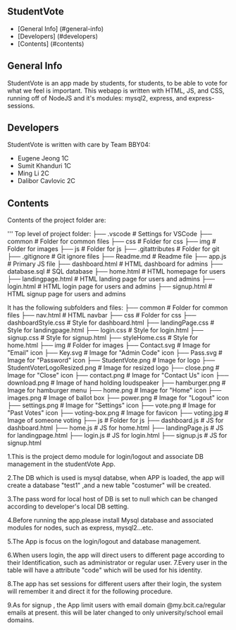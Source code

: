 ## StudentVote

* [General Info] (#general-info)
* [Developers] (#developers)
* [Contents] (#contents)

## General Info
StudentVote is an app made by students, for students, to be able to vote for what we feel is important.
This webapp is written with HTML, JS, and CSS, running off of NodeJS and it's modules: mysql2, express, and express-sessions.

## Developers
StudentVote is written with care by Team BBY04:
* Eugene Jeong 1C
* Sumit Khanduri 1C
* Ming Li 2C
* Dalibor Cavlovic 2C

## Contents
Contents of the project folder are:

'''
Top level of project folder:
├── .vscode                         # Settings for VSCode
├── common                          # Folder for common files
├── css                             # Folder for css
├── img                             # Folder for images
├── js                              # Folder for js
├── .gitattributes                  # Folder for git
├── .gitignore                      # Git ignore files
├── Readme.md                       # Readme file
├── app.js                          # Primary JS file
├── dashboard.html                  # HTML dashboard for admins
├── database.sql                    # SQL database
├── home.html                       # HTML homepage for users
├── landingpage.html                # HTML landing page for users and admins
├── login.html                      # HTML login page for users and admins
├── signup.html                     # HTML signup page for users and admins

It has the following subfolders and files:
├── common                          # Folder for common files
    ├── nav.html                        # HTML navbar
├── css                             # Folder for css
    ├── dashboardStyle.css              # Style for dashboard.html
    ├── landingPage.css                 # Style for landingpage.html
    ├── login.css                       # Style for login.html
    ├── signup.css                      # Style for signup.html
    ├── styleHome.css                   # Style for home.html
├── img                             # Folder for images
    ├── Contact.svg                     # Image for "Email" icon
    ├── Key.svg                         # Image for "Admin Code" icon
    ├── Pass.svg                        # Image for "Password" icon
    ├── StudentVote.png                 # Image for logo
    ├── StudentVoterLogoResized.png     # Image for resized logo
    ├── close.png                       # Image for "Close" icon
    ├── contact.png                     # Image for "Contact Us" icon
    ├── download.png                    # Image of hand holding loudspeaker
    ├── hamburger.png                   # Image for hamburger menu
    ├── home.png                        # Image for "Home" icon
    ├── images.png                      # Image of ballot box
    ├── power.png                       # Image for "Logout" icon
    ├── settings.png                    # Image for "Settings" icon
    ├── vote.png                        # Image for "Past Votes" icon
    ├── voting-box.png                  # Image for favicon
    ├── voting.jpg                      # Image of someone voting
├── js                              # Folder for js
    ├── dashboard.js                    # JS for dashboard.html
    ├── home.js                         # JS for home.html
    ├── landingPage.js                  # JS for landingpage.html
    ├── login.js                        # JS for login.html
    ├── signup.js                       # JS for signup.html
































1.This is the project demo module for login/logout and associate DB management in the studentVote App.

2.The DB which is used is mysql databse, when APP is loaded, the app will create a database 
            "test1" ,and a new table "costumer" will be created.

3.The pass word for local host of DB is set to null which can be changed according to developer's local DB setting.

4.Before running the app,please install Mysql database and associated modules for nodes, such as express, mysql2...etc.

5.The App is focus on the login/logout and database management.

6.When users login, the app will direct users to different page according to their Identification,
            such as administrator or regular user.
7.Every user in the table will have a attribute "code" which will be used for his identity.

8.The app has set sessions for different users after their login, the system will remember it and 
            direct it for the following procedure.

9.As for signup , the App limit users with email domain @my.bcit.ca/regular emails at present.
            this will be later changed to only university/school email domains.

